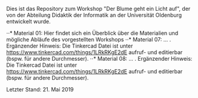 Dies ist das Repository zum Workshop "Der Blume geht ein Licht auf", der von der Abteilung Didaktik der Informatik an der Universität Oldenburg entwickelt wurde.

⋅⋅* Material 01: Hier findet sich ein Überblick über die Materialien und mögliche Abläufe des vorgestellten Workshops
⋅⋅* Material 07: ... . Ergänzender Hinweis: Die Tinkercad Datei ist unter https://www.tinkercad.com/things/1LRkRKgE2dE aufruf- und editierbar (bspw. für andere Durchmesser).
⋅⋅* Material 08: ... . Ergänzender Hinweis: Die Tinkercad Datei ist unter https://www.tinkercad.com/things/1LRkRKgE2dE aufruf- und editierbar (bspw. für andere Durchmesser).

Letzter Stand: 21. Mai 2019